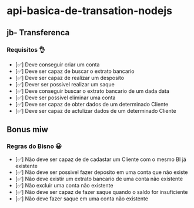 # api-basica-de-transation-nodejs

## jb- Transferenca

### Requisitos 👌

- [✅] Deve conseguir criar um conta 
- [✅] Deve ser capaz de buscar o extrato bancario 
- [✅] Deve ser capaz de realizar um desposito
- [✅] Dever ser possivel realizar um saque
- [✅] Deve conseguir buscar o extrato bancario de um dada data
- [✅] Deve ser possivel eliminar uma conta
- [✅] Deve ser capaz de obter dados de um determinado Cliente
- [✅] Deve ser capaz de actulizar dados de um determinado Cliente

## Bonus miw


### Regras do Bisno 😀

- [✅] Não deve ser capaz de de cadastar um Cliente com o mesmo BI já existente
- [✅] Não deve ser possivel fazer deposito em uma conta que não existe
- [✅] Não deve existir um extrato bancario de uma conta não existente 
- [✅] Não excluir uma conta não existente
- [✅] Não deve ser capaz de fazer saque quando o saldo for insuficiente
- [✅] Não deve fazer saque em uma conta não existente

